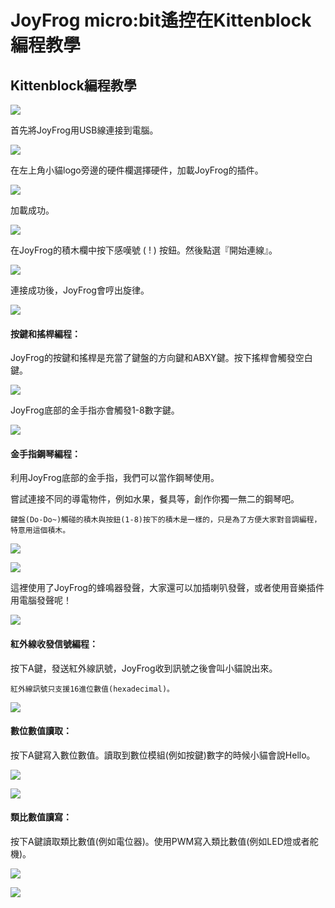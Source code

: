 # JoyFrog micro:bit遙控在Kittenblock編程教學

## Kittenblock編程教學

![](../../functional_module/PWmodules/images/kbbanner.png)

首先將JoyFrog用USB線連接到電腦。

![](../images/joyfrogcon.png)

在左上角小貓logo旁邊的硬件欄選擇硬件，加載JoyFrog的插件。

![](../images/joyfrogadd.png)

加載成功。

![](../images/joyfrogsuccess.png)

在JoyFrog的積木欄中按下感嘆號 ( ! ) 按鈕。然後點選『開始連線』。

![](../images/joyfrog11.png)

連接成功後，JoyFrog會哼出旋律。

![](../images/joyfrog12.png)

#### 按鍵和搖桿編程：

JoyFrog的按鍵和搖桿是充當了鍵盤的方向鍵和ABXY鍵。按下搖桿會觸發空白鍵。

![](../images/joyfrog_2p3.png)

JoyFrog底部的金手指亦會觸發1-8數字鍵。

![](../images/joyfrog13.png)

#### 金手指鋼琴編程：

利用JoyFrog底部的金手指，我們可以當作鋼琴使用。

嘗試連接不同的導電物件，例如水果，餐具等，創作你獨一無二的鋼琴吧。

    鍵盤(Do-Do~)觸碰的積木與按鈕(1-8)按下的積木是一樣的，只是為了方便大家對音調編程，特意用這個積木。

![](../images/joyfrog14.png)

![](../images/piano.png)

這裡使用了JoyFrog的蜂鳴器發聲，大家還可以加插喇叭發聲，或者使用音樂插件用電腦發聲呢！

![](../images/joyfrog_3.5.png)

#### 紅外線收發信號編程：

按下A鍵，發送紅外線訊號，JoyFrog收到訊號之後會叫小貓說出來。

    紅外線訊號只支援16進位數值(hexadecimal)。

![](../images/joyfrog15.png)

#### 數位數值讀取：

按下A鍵寫入數位數值。讀取到數位模組(例如按鍵)數字的時候小貓會說Hello。

![](../images/joyfrogButton.png)

![](../images/joyfrog16.png)

#### 類比數值讀寫：

按下A鍵讀取類比數值(例如電位器)。使用PWM寫入類比數值(例如LED燈或者舵機)。

![](../images/joyfrogServo.png)

![](../images/joyfrog17.png)
